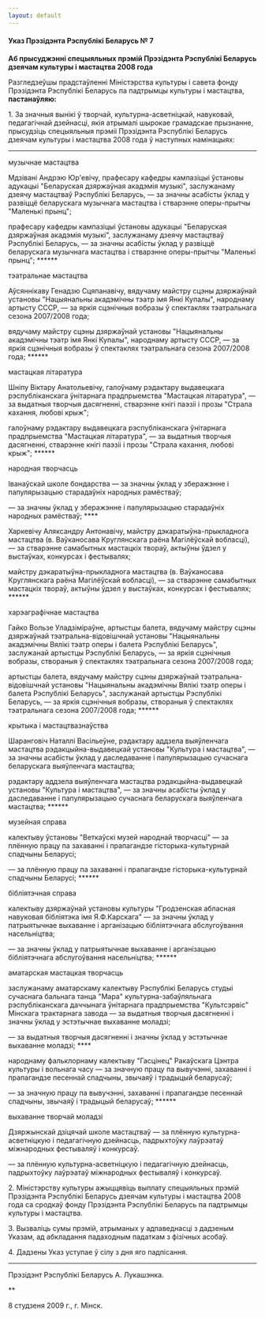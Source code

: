 ```yaml
---
layout: default
---
```


#### Указ Прэзідэнта Рэспублікі Беларусь № 7

**Аб прысуджэнні спецыяльных прэмій Прэзідэнта Рэспублікі Беларусь  
дзеячам культуры і мастацтва 2008 года**

Разгледзеўшы прадстаўленні Міністэрства культуры і савета фонду
Прэзідэнта Рэспублікі Беларусь па падтрымцы культуры і
мастацтва, **пастанаўляю:**

1\. За значныя вынікі ў творчай, культурна-асветніцкай, навуковай,
педагагічнай дзейнасці, якія атрымалі шырокае грамадскае
прызнанне, прысудзіць спецыяльныя прэміі Прэзідэнта Рэспублікі
Беларусь дзеячам культуры і мастацтва 2008 года ў наступных намінацыях:

******

музычнае мастацтва

Мдзівані Андрэю Юр'евічу, прафесару кафедры кампазіцыі ўстановы адукацыі
"Беларуская дзяржаўная акадэмія музыкі", заслужанаму дзеячу мастацтваў
Рэспублікі Беларусь, — за значны асабісты ўклад у развіццё беларускага
музычнага мастацтва і стварэнне оперы-прытчы "Маленькі прынц";

прафесару кафедры кампазіцыі ўстановы адукацыі "Беларуская дзяржаўная
акадэмія музыкі", заслужанаму дзеячу мастацтваў Рэспублікі Беларусь,
— за значны асабісты ўклад у развіццё беларускага музычнага мастацтва
і стварэнне оперы-прытчы "Маленькі прынц"; ******

тэатральнае мастацтва

Аўсяннікаву Генадзю Сцяпанавічу, вядучаму майстру сцэны дзяржаўнай
установы "Нацыянальны акадэмічны тэатр імя Янкі Купалы", народнаму
артысту СССР, — за яркія сцэнічныя вобразы ў спектаклях тэатральнага
сезона 2007/2008 года;

вядучаму майстру сцэны дзяржаўнай установы "Нацыянальны акадэмічны тэатр
імя Янкі Купалы", народнаму артысту СССР, — за яркія сцэнічныя вобразы ў
спектаклях тэатральнага сезона 2007/2008 года; ******

мастацкая літаратура

Шніпу Віктару Анатольевічу, галоўнаму рэдактару выдавецкага
рэспубліканскага ўнітарнага прадпрыемства "Мастацкая
літаратура", — за выдатныя творчыя дасягненні, стварэнне кнігі
паэзіі і прозы "Страла кахання, любові крыж";

галоўнаму рэдактару выдавецкага рэспубліканскага ўнітарнага
прадпрыемства "Мастацкая літаратура", — за выдатныя творчыя
дасягненні, стварэнне кнігі паэзіі і прозы "Страла кахання, любові
крыж"; ******

народная творчасць

Iванаўскай школе бондарства — за значны ўклад у зберажэнне і
папулярызацыю старадаўніх народных рамёстваў;

— за значны ўклад у зберажэнне і папулярызацыю старадаўніх народных
рамёстваў; ****

Харкевічу Аляксандру Антонавічу, майстру дэкаратыўна-прыкладнога
мастацтва (в. Ваўканосава Круглянскага раёна Магілёўскай
вобласці), — за стварэнне самабытных мастацкіх твораў, актыўны
ўдзел у выстаўках, конкурсах і фестывалях;

майстру дэкаратыўна-прыкладнога мастацтва (в. Ваўканосава Круглянскага
раёна Магілёўскай вобласці), — за стварэнне самабытных мастацкіх
твораў, актыўны ўдзел у выстаўках, конкурсах і фестывалях; ******

харэаграфічнае мастацтва

Гайко Вользе Уладзіміраўне, артыстцы балета, вядучаму майстру сцэны
дзяржаўнай тэатральна-відовішчнай установы "Нацыянальны акадэмічны
Вялікі тэатр оперы і балета Рэспублікі Беларусь", заслужанай артыстцы
Рэспублікі Беларусь, — за яркія сцэнічныя вобразы, створаныя ў
спектаклях тэатральнага сезона 2007/2008 года;

артыстцы балета, вядучаму майстру сцэны дзяржаўнай
тэатральна-відовішчнай установы "Нацыянальны
акадэмічны Вялікі тэатр оперы і балета Рэспублікі Беларусь",
заслужанай артыстцы Рэспублікі Беларусь, — за яркія сцэнічныя
вобразы, створаныя ў спектаклях тэатральнага сезона 2007/2008
года; ******

крытыка і мастацтвазнаўства

Шаранговіч Наталлі Васільеўне, рэдактару аддзела выяўленчага мастацтва
рэдакцыйна-выдавецкай установы "Культура і мастацтва", — за значны
асабісты ўклад у даследаванне і папулярызацыю сучаснага беларускага
выяўленчага мастацтва;

рэдактару аддзела выяўленчага мастацтва рэдакцыйна-выдавецкай установы
"Культура і мастацтва", — за значны асабісты ўклад у даследаванне і
папулярызацыю сучаснага беларускага выяўленчага мастацтва; ******

музейная справа

калектыву ўстановы "Веткаўскі музей народнай творчасці" — за плённую
працу па захаванні і прапагандзе гісторыка-культурнай спадчыны
Беларусі;

— за плённую працу па захаванні і прапагандзе гісторыка-культурнай
спадчыны Беларусі; ******

бібліятэчная справа

калектыву дзяржаўнай установы культуры "Гродзенская абласная навуковая
бібліятэка імя Я.Ф.Карскага" — за значны ўклад у патрыятычнае
выхаванне і арганізацыю бібліятэчнага абслугоўвання
насельніцтва;

— за значны ўклад у патрыятычнае выхаванне і арганізацыю бібліятэчнага
абслугоўвання насельніцтва; ******

аматарская мастацкая творчасць

заслужанаму аматарскаму калектыву Рэспублікі Беларусь студыі сучаснага
бальнага танца "Мара" культурна-забаўляльнага рэспубліканскага
даччынага ўнітарнага прадпрыемства "Культсэрвіс" Мінскага
трактарнага завода — за выдатныя творчыя дасягненні і значны
ўклад у эстэтычнае выхаванне моладзі;

— за выдатныя творчыя дасягненні і значны ўклад у эстэтычнае выхаванне
моладзі; ****

народнаму фальклорнаму калектыву "Гасцінец" Ракаўскага Цэнтра культуры і
вольнага часу — за значную працу па вывучэнні, захаванні і прапагандзе
песеннай спадчыны, звычаяў і традыцый беларусаў;

— за значную працу па вывучэнні, захаванні і прапагандзе песеннай
спадчыны, звычаяў і традыцый беларусаў; ******

выхаванне творчай моладзі

Дзяржынскай дзіцячай школе мастацтваў — за плённую культурна-асветніцкую
і педагагічную дзейнасць, падрыхтоўку лаўрэатаў міжнародных фестываляў і
конкурсаў.

— за плённую культурна-асветніцкую і педагагічную дзейнасць, падрыхтоўку
лаўрэатаў міжнародных фестываляў і конкурсаў.

2\. Міністэрству культуры ажыццявіць выплату спецыяльных прэмій
Прэзідэнта Рэспублікі Беларусь дзеячам культуры і мастацтва
2008 года са сродкаў фонду Прэзідэнта Рэспублікі Беларусь па падтрымцы
культуры і мастацтва.

3\. Вызваліць сумы прэмій, атрыманых у адпаведнасці з дадзеным Указам,
ад абкладання падаходным падаткам з фізічных асобаў.

4\. Дадзены Указ уступае ў сілу з дня яго падпісання.

****

Прэзідэнт Рэспублікі Беларусь А. Лукашэнка.

**

8 студзеня 2009 г., г. Мінск.
